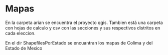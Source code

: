 # Mapas

En la carpeta arian se encuentra el proyecto qgis. Tambien está una carpeta con hojas de calculo y csv con las secciones y sus respectivos distritos en cada eleccion. 

En el dir ShapefilesPorEstado se encuantran los mapas de Colima y del Estado de Mexico
